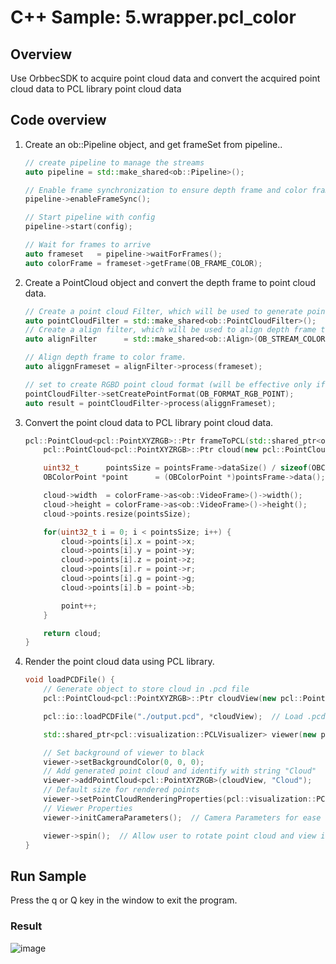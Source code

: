 # C++ Sample: 5.wrapper.pcl_color

## Overview

Use OrbbecSDK to acquire point cloud data and convert the acquired point cloud data to PCL library point cloud data


## Code overview

1. Create an ob::Pipeline object, and get frameSet from pipeline..

    ```cpp
    // create pipeline to manage the streams
    auto pipeline = std::make_shared<ob::Pipeline>();

    // Enable frame synchronization to ensure depth frame and color frame on output frameset are synchronized.
    pipeline->enableFrameSync();

    // Start pipeline with config
    pipeline->start(config);

    // Wait for frames to arrive
    auto frameset   = pipeline->waitForFrames();
    auto colorFrame = frameset->getFrame(OB_FRAME_COLOR);
    ```

2. Create a PointCloud object and convert the depth frame to point cloud data.

    ```cpp
    // Create a point cloud Filter, which will be used to generate pointcloud frame from depth and color frames.
    auto pointCloudFilter = std::make_shared<ob::PointCloudFilter>();
    // Create a align filter, which will be used to align depth frame to color frame.
    auto alignFilter      = std::make_shared<ob::Align>(OB_STREAM_COLOR);

    // Align depth frame to color frame.
    auto aliggnFrameset = alignFilter->process(frameset);

    // set to create RGBD point cloud format (will be effective only if color frame and depth frame are contained in the frameset)
    pointCloudFilter->setCreatePointFormat(OB_FORMAT_RGB_POINT);
    auto result = pointCloudFilter->process(aliggnFrameset);
   ```

3. Convert the point cloud data to PCL library point cloud data.

    ```cpp
    pcl::PointCloud<pcl::PointXYZRGB>::Ptr frameToPCL(std::shared_ptr<ob::Frame> pointsFrame, std::shared_ptr<ob::Frame> colorFrame) {
        pcl::PointCloud<pcl::PointXYZRGB>::Ptr cloud(new pcl::PointCloud<pcl::PointXYZRGB>);

        uint32_t      pointsSize = pointsFrame->dataSize() / sizeof(OBColorPoint);
        OBColorPoint *point      = (OBColorPoint *)pointsFrame->data();

        cloud->width  = colorFrame->as<ob::VideoFrame>()->width();
        cloud->height = colorFrame->as<ob::VideoFrame>()->height();
        cloud->points.resize(pointsSize);

        for(uint32_t i = 0; i < pointsSize; i++) {
            cloud->points[i].x = point->x;
            cloud->points[i].y = point->y;
            cloud->points[i].z = point->z;
            cloud->points[i].r = point->r;
            cloud->points[i].g = point->g;
            cloud->points[i].b = point->b;

            point++;
        }

        return cloud;
    }
    ```

4. Render the point cloud data using PCL library.

    ```cpp
    void loadPCDFile() {
        // Generate object to store cloud in .pcd file
        pcl::PointCloud<pcl::PointXYZRGB>::Ptr cloudView(new pcl::PointCloud<pcl::PointXYZRGB>);

        pcl::io::loadPCDFile("./output.pcd", *cloudView);  // Load .pcd File

        std::shared_ptr<pcl::visualization::PCLVisualizer> viewer(new pcl::visualization::PCLVisualizer("Captured Frame"));

        // Set background of viewer to black
        viewer->setBackgroundColor(0, 0, 0);
        // Add generated point cloud and identify with string "Cloud"
        viewer->addPointCloud<pcl::PointXYZRGB>(cloudView, "Cloud");
        // Default size for rendered points
        viewer->setPointCloudRenderingProperties(pcl::visualization::PCL_VISUALIZER_POINT_SIZE, 1, "Cloud");
        // Viewer Properties
        viewer->initCameraParameters();  // Camera Parameters for ease of viewing

        viewer->spin();  // Allow user to rotate point cloud and view it
    }
    ```

## Run Sample

Press the q or Q key in the window to exit the program.

### Result

![image](../../../docs/resource/pcl_color.jpg)
